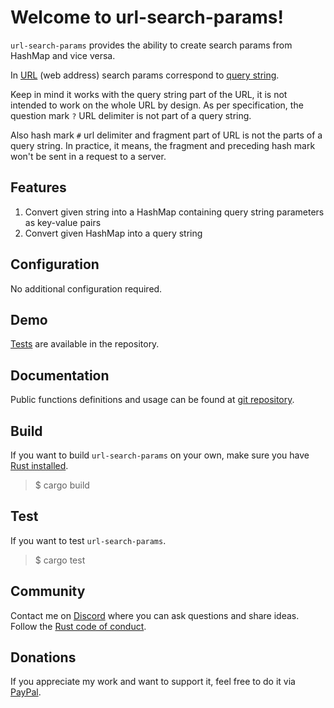 # Welcome to url-search-params!
`url-search-params` provides the ability to create search params from HashMap and vice versa.

In [URL](https://en.wikipedia.org/wiki/URL) (web address) search params correspond to [query string](https://en.wikipedia.org/wiki/Query_string).

Keep in mind it works with the query string part of the URL, it is not intended to work on the whole URL by design.
As per specification, the question mark `?` URL delimiter is not part of a query string.



Also hash mark `#` url delimiter and fragment part of URL is not the parts of a query string.
In practice, it means, the fragment and preceding hash mark won't be sent in a request to a server.


## Features
1. Convert given string into a HashMap containing query string parameters as key-value pairs
2. Convert given HashMap into a query string



## Configuration
No additional configuration required.


## Demo

[Tests](https://github.com/bohdaq/url-search-params/blob/main/src/lib.rs)
are available in the repository.

## Documentation
Public functions definitions and usage can be found at [git repository](https://github.com/bohdaq/url-search-params/blob/main/src/lib.rs).


## Build
If you want to build `url-search-params` on your own, make sure you have [Rust installed](https://www.rust-lang.org/tools/install).

> $ cargo build


## Test
If you want to test `url-search-params`.

> $ cargo test


## Community
Contact me on [Discord](https://discordapp.com/users/952173191659393025/) where you can ask questions and share ideas. Follow the [Rust code of conduct](https://www.rust-lang.org/policies/code-of-conduct).

## Donations
If you appreciate my work and want to support it, feel free to do it via [PayPal](https://www.paypal.com/donate/?hosted_button_id=7J69SYZWSP6HJ).

